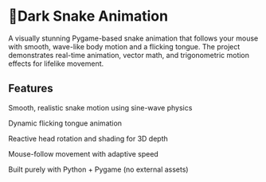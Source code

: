 # 🐍Dark Snake Animation

A visually stunning Pygame-based snake animation that follows your mouse with smooth, wave-like body motion and a flicking tongue. The project demonstrates real-time animation, vector math, and trigonometric motion effects for lifelike movement.

## Features

Smooth, realistic snake motion using sine-wave physics

Dynamic flicking tongue animation

Reactive head rotation and shading for 3D depth

Mouse-follow movement with adaptive speed

Built purely with Python + Pygame (no external assets)